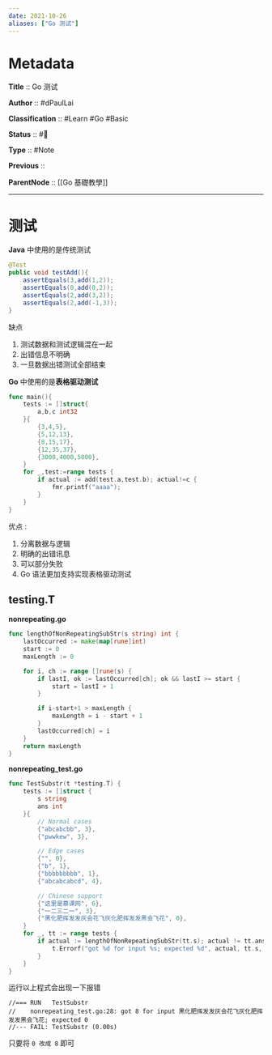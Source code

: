 ```yaml
---
date: 2021-10-26
aliases: ["Go 测试"]
---
```


# Metadata

**Title** :: Go 测试

**Author** :: #dPaulLai

**Classification** :: #Learn #Go #Basic

**Status** :: #🌱

**Type** :: #Note

**Previous** ::

**ParentNode** :: [[Go 基礎教學]]

---

# 测试

**Java** 中使用的是传统测试
```java
@Test
public void testAdd(){
	assertEquals(3,add(1,2));
	assertEquals(0,add(0,2));
	assertEquals(2,add(3,2));
	assertEquals(2,add(-1,3));
}
````
缺点
1. 测试数据和测试逻辑混在一起
2. 出错信息不明确
3. 一旦数据出错测试全部结束


**Go** 中使用的是**表格驱动测试**
```go
func main(){
	tests := []struct{
		a,b,c int32
	}{
		{3,4,5},
		{5,12,13},
		{8,15,17},
		{12,35,37},
		{3000,4000,5000},
	}
	for _,test:=range tests {
		if actual := add(test.a,test.b); actual!=c {
			fmr.printf("aaaa");
		}
	}
}
```

优点 : 
1. 分离数据与逻辑
2. 明确的出错讯息
3. 可以部分失败
4. Go 语法更加支持实现表格驱动测试

## testing.T

**nonrepeating.go**
```go
func lengthOfNonRepeatingSubStr(s string) int {  
	lastOccurred := make(map[rune]int)  
	start := 0  
	maxLength := 0  

	for i, ch := range []rune(s) {  
		if lastI, ok := lastOccurred[ch]; ok && lastI >= start {  
			start = lastI + 1  
		}  

		if i-start+1 > maxLength {  
			maxLength = i - start + 1  
		}  
		lastOccurred[ch] = i  
	}  
	return maxLength  
}
```

**nonrepeating_test.go**
```go
func TestSubstr(t *testing.T) {  
	tests := []struct {  
		s string  
		ans int  
	}{  
		// Normal cases  
		{"abcabcbb", 3},  
		{"pwwkew", 3},  

		// Edge cases  
		{"", 0},  
		{"b", 1},  
		{"bbbbbbbbb", 1},  
		{"abcabcabcd", 4},  

		// Chinese support  
		{"这里是慕课网", 6},  
		{"一二三二一", 3},  
		{"黑化肥挥发发灰会花飞灰化肥挥发发黑会飞花", 0},  
	}  
	for _, tt := range tests {  
		if actual := lengthOfNonRepeatingSubStr(tt.s); actual != tt.ans {  
			t.Errorf("got %d for input %s; expected %d", actual, tt.s, tt.ans)  
		} 
	}
}
```

运行以上程式会出现一下报错
```
//=== RUN   TestSubstr
//    nonrepeating_test.go:28: got 8 for input 黑化肥挥发发灰会花飞灰化肥挥发发黑会飞花; expected 0
//--- FAIL: TestSubstr (0.00s)
```

只要将 ` 0 改成 8 ` 即可